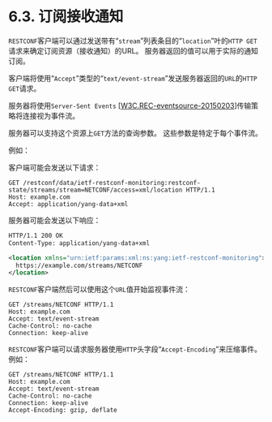 # 6.3. 订阅接收通知

`RESTCONF`客户端可以通过发送带有“`stream`”列表条目的“`location`”叶的`HTTP GET`请求来确定订阅资源（接收通知）的URL。 服务器返回的值可以用于实际的通知订阅。

客户端将使用“`Accept`”类型的“`text/event-stream`”发送服务器返回的`URL`的`HTTP GET`请求。

服务器将使用`Server-Sent Events` [[W3C.REC-eventsource-20150203](http://www.w3.org/TR/2015/REC-eventsource-20150203)]传输策略将连接视为事件流。

服务器可以支持这个资源上`GET`方法的查询参数。 这些参数是特定于每个事件流。

例如：

客户端可能会发送以下请求：

```
GET /restconf/data/ietf-restconf-monitoring:restconf-state/streams/stream=NETCONF/access=xml/location HTTP/1.1
Host: example.com
Accept: application/yang-data+xml
```

服务器可能会发送以下响应：

```XML
HTTP/1.1 200 OK
Content-Type: application/yang-data+xml

<location xmlns="urn:ietf:params:xml:ns:yang:ietf-restconf-monitoring">
  https://example.com/streams/NETCONF
</location>
```

`RESTCONF`客户端然后可以使用这个`URL`值开始监视事件流：

```
GET /streams/NETCONF HTTP/1.1
Host: example.com
Accept: text/event-stream
Cache-Control: no-cache
Connection: keep-alive
```

`RESTCONF`客户端可以请求服务器使用`HTTP`头字段“`Accept-Encoding`”来压缩事件。 例如：

```
GET /streams/NETCONF HTTP/1.1
Host: example.com
Accept: text/event-stream
Cache-Control: no-cache
Connection: keep-alive
Accept-Encoding: gzip, deflate
```
